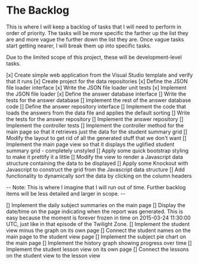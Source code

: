 # The Backlog

This is where I will keep a backlog of tasks that I will need to perform in order of priority. The tasks will be more specific the farther up the list they are and more vague the further down the list they are. Once vague tasks start getting nearer, I will break them up into specific tasks.

Due to the limited scope of this project, these will be development-level tasks.

[x] Create simple web application from the Visual Studio template and verify that it runs
[x] Create project for the data repositories
[x] Define the JSON file loader interface
[x] Write the JSON file loader unit tests
[x] Implement the JSON file loader
[x] Define the answer database interface
[] Write the tests for the answer database
[] Implement the rest of the answer database code
[] Define the answer repository interface
[] Implement the code that loads the answers from the data file and applies the default sorting
[] Write the tests for the answer repository
[] Implement the answer repository
[] Implement the controller tests
[] Implement the controller method for the main page so that it retrieves just the data for the student summary grid
[] Modify the layout to get rid of all the generated stuff that we don't want
[] Implement the main page view so that it displays the uglified student summary grid - completely unstyled
[] Apply some quick bootstrap styling to make it prettify it a little
[] Modify the view to render a Javascript data structure containing the data to be displayed
[] Apply some Knockout with Javascript to construct the grid from the Javascript data structure
[] Add functionality to dynamically sort the data by clicking on the column headers

-- Note: This is where I imagine that I will run out of time. Further backlog items will be less detailed and larger in scope. --

[] Implement the daily subject summaries on the main page
[] Display the date/time on the page indicating when the report was generated. This is easy because the moment is forever frozen in time on 2015-03-24 11:30:00 UTC, just like in that episode of the Twilight Zone.
[] Implement the student view minus the graph on its own page
[] Connect the student names on the main page to the student view page
[] Implement the subject pie chart on the main page
[] Implement the history graph showing progress over time
[] Implement the student lesson view on its own page
[] Connect the lessons on the student view to the lesson view